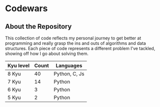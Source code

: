 # Codewars

## About the Repository
This collection of code reflects my personal journey to get better at programming and really grasp the ins and outs of algorithms and data structures. Each piece of code represents a different problem I've tackled, showing off how I go about solving them.

| Kyu level | Count | Languages |
|-----------------|-----------------|-----------------   |
|       8 Kyu     |       40        |   Python, C, Js    |
|       7 Kyu     |       14        |   Python           |
|       6 Kyu     |       3         |   Python           | 
|       5 Kyu     |       2         |   Python           | 
